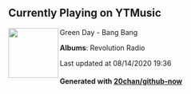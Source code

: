 ## Currently Playing on YTMusic

[<img align="left" width="100" src="https://lh3.googleusercontent.com/rkgOq94m1PFFOTfY7Q9Ma2WqEqE4qOXjQkeIlR6_5g0FvHamspYh4VI0lIcb3au3NMVLQ8m85Hz9FTVbkg">](https://music.youtube.com/channel/UC4JNeITH4P7G51C1hJoG6vQ)

Green Day - Bang Bang

**Albums**: Revolution Radio

Last updated at 08/14/2020 19:36

#### Generated with [20chan/github-now](https://github.com/20chan/github-now)


<!--
**20chan/20chan** is a ✨ _special_ ✨ repository because its `README.md` (this file) appears on your GitHub profile.

Here are some ideas to get you started:

- 🔭 I’m currently working on ...
- 🌱 I’m currently learning ...
- 👯 I’m looking to collaborate on ...
- 🤔 I’m looking for help with ...
- 💬 Ask me about ...
- 📫 How to reach me: ...
- 😄 Pronouns: ...
- ⚡ Fun fact: ...
-->
